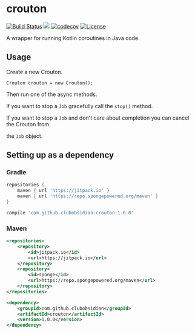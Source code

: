 # crouton

[![Build Status](https://travis-ci.org/ClubObsidian/crouton.svg?branch=master)](https://travis-ci.org/ClubObsidian/crouton)
[![](https://jitpack.io/v/clubobsidian/crouton.svg)](https://jitpack.io/#clubobsidian/crouton)
[![codecov](https://codecov.io/gh/ClubObsidian/crouton/branch/master/graph/badge.svg)](https://codecov.io/gh/ClubObsidian/crouton)
[![License](https://img.shields.io/badge/License-Apache%202.0-blue.svg)](https://opensource.org/licenses/Apache-2.0)


A wrapper for running Kotlin coroutines in Java code.

## Usage

Create a new Crouton.

`Crouton crouton = new Crouton();`

Then run one of the async methods.

If you want to stop a `Job` gracefully call the `stop()` method.

If you want to stop a `Job` and don't care about completion you can cancel the Crouton from

the `Job` object.

## Setting up as a dependency

### Gradle

``` groovy
repositories {
	maven { url 'https://jitpack.io' }
	maven { url 'https://repo.spongepowered.org/maven' }
}

compile 'com.github.clubobsidian:crouton:1.0.0'
```

### Maven

``` xml
<repositories>
	<repository>
		<id>jitpack.io</id>
		<url>https://jitpack.io</url>
	</repository>
	<repository>
		<id>sponge</id>
		<url>https://repo.spongepowered.org/maven</url>
	</repository>
</repositories>

<dependency>
	<groupId>com.github.clubobsidian</groupId>
	<artifactId>crouton</artifactId>
	<version>1.0.0</version>
</dependency>
```
